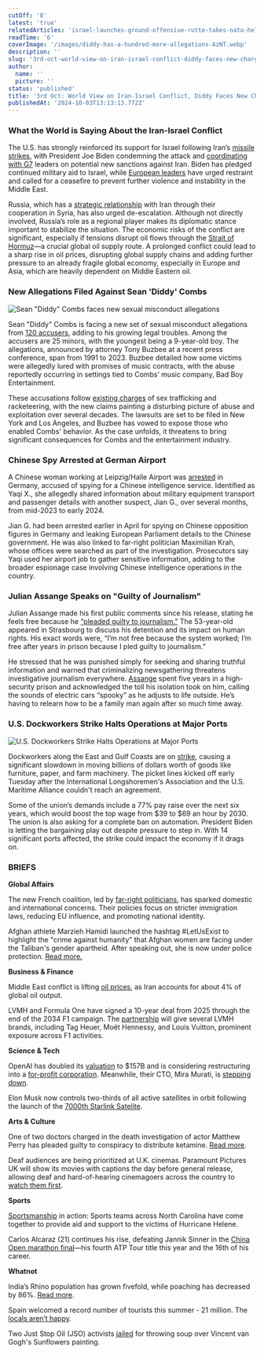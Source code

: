 ```yaml
---
cutOff: '8'
latest: 'true'
relatedArticles: 'israel-launches-ground-offensive-rutte-takes-nato-helm-iran-escalates'
readTime: '6'
coverImage: '/images/diddy-has-a-hundred-more-allegations-AzNT.webp'
description: ''
slug: '3rd-oct-world-view-on-iran-israel-conflict-diddy-faces-new-charges'
author:
  name: ''
  picture: ''
status: 'published'
title: '3rd Oct: World View on Iran-Israel Conflict, Diddy Faces New Charges'
publishedAt: '2024-10-03T13:13:13.772Z'
---
```


### What the World is Saying About the Iran-Israel Conflict

The U.S. has strongly reinforced its support for Israel following Iran’s [missile strikes](https://www.geopolitics.world/archives/israel-launches-ground-offensive-rutte-takes-nato-helm-iran-escalates), with President Joe Biden condemning the attack and [coordinating with G7](https://www.whitehouse.gov/briefing-room/statements-releases/2024/10/02/readout-of-president-bidens-call-with-the-g7/) leaders on potential new sanctions against Iran. Biden has pledged continued military aid to Israel, while [European leaders](https://www.france24.com/en/middle-east/20241002-world-leaders-call-for-de-escalation-after-iran-s-missile-strikes-on-israel) have urged restraint and called for a ceasefire to prevent further violence and instability in the Middle East. 

Russia, which has a [strategic relationship](https://warontherocks.com/2024/07/the-uncomfortable-reality-of-russia-and-irans-new-defense-relationship/) with Iran through their cooperation in Syria, has also urged de-escalation. Although not directly involved, Russia’s role as a regional player makes its diplomatic stance important to stabilize the situation. The economic risks of the conflict are significant, especially if tensions disrupt oil flows through the [Strait of Hormuz](https://www.aljazeera.com/program/pinch-point/2024/8/12/strait-of-hormuz-why-it-matters)—a crucial global oil supply route. A prolonged conflict could lead to a sharp rise in oil prices, disrupting global supply chains and adding further pressure to an already fragile global economy, especially in Europe and Asia, which are heavily dependent on Middle Eastern oil.

### New Allegations Filed Against Sean 'Diddy' Combs

![Sean "Diddy" Combs faces new sexual misconduct allegations](/images/diddy-has-a-hundred-more-allegations-Q1Mj.webp)

Sean "Diddy" Combs is facing a new set of sexual misconduct allegations from [120 accusers](https://www.suggest.com/sean-diddy-combs-facing-120-new-allegations-including-9-year-old-child/2833062/), adding to his growing legal troubles. Among the accusers are 25 minors, with the youngest being a 9-year-old boy. The allegations, announced by attorney Tony Buzbee at a recent press conference, span from 1991 to 2023. Buzbee detailed how some victims were allegedly lured with promises of music contracts, with the abuse reportedly occurring in settings tied to Combs’ music company, Bad Boy Entertainment.

These accusations follow [existing charges](https://www.forbes.com/sites/antoniopequenoiv/2024/10/01/more-than-100-people-could-accuse-sean-diddy-combs-of-sexual-abuse-in-new-lawsuits-heres-a-complete-look-at-the-allegations/) of sex trafficking and racketeering, with the new claims painting a disturbing picture of abuse and exploitation over several decades. The lawsuits are set to be filed in New York and Los Angeles, and Buzbee has vowed to expose those who enabled Combs' behavior. As the case unfolds, it threatens to bring significant consequences for Combs and the entertainment industry.

### Chinese Spy Arrested at German Airport

A Chinese woman working at Leipzig/Halle Airport was [arrested](https://www.dw.com/en/germany-arrests-chinese-national-on-suspicion-of-spying/a-70373632) in Germany, accused of spying for a Chinese intelligence service. Identified as Yaqi X., she allegedly shared information about military equipment transport and passenger details with another suspect, Jian G., over several months, from mid-2023 to early 2024.

Jian G. had been arrested earlier in April for spying on Chinese opposition figures in Germany and leaking European Parliament details to the Chinese government. He was also linked to far-right politician Maximilian Krah, whose offices were searched as part of the investigation. Prosecutors say Yaqi used her airport job to gather sensitive information, adding to the broader espionage case involving Chinese intelligence operations in the country.

### Julian Assange Speaks on "Guilty of Journalism"

Julian Assange made his first public comments since his release, stating he feels free because he [“pleaded guilty to journalism.”](https://edition.cnn.com/2024/10/01/europe/julian-assange-council-europe-address-intl/index.html) The 53-year-old appeared in Strasbourg to discuss his detention and its impact on human rights. His exact words were, “I’m not free because the system worked; I’m free after years in prison because I pled guilty to journalism.” 

He stressed that he was punished simply for seeking and sharing truthful information and warned that criminalizing newsgathering threatens investigative journalism everywhere. [Assange](https://www.bbc.com/news/world-us-canada-68282613) spent five years in a high-security prison and acknowledged the toll his isolation took on him, calling the sounds of electric cars “spooky” as he adjusts to life outside. He’s having to relearn how to be a family man again after so much time away.

### U.S. Dockworkers Strike Halts Operations at Major Ports

![U.S. Dockworkers Strike Halts Operations at Major Ports](/images/us-dockworkers-launch-a-coastal-wide-strike-c2OD.webp)

Dockworkers along the East and Gulf Coasts are on [strike](https://www.bbc.com/news/articles/c3vkdp3rx17o), causing a significant slowdown in moving billions of dollars worth of goods like furniture, paper, and farm machinery. The picket lines kicked off early Tuesday after the International Longshoremen's Association and the U.S. Maritime Alliance couldn't reach an agreement.  

Some of the union’s demands include a 77% pay raise over the next six years, which would boost the top wage from $39 to $69 an hour by 2030. The union is also asking for a complete ban on automation. President Biden is letting the bargaining play out despite pressure to step in. With 14 significant ports affected, the strike could impact the economy if it drags on.

### BRIEFS

**Global Affairs**

The new French coalition, led by [far-right politicians](https://www.france24.com/en/tv-shows/the-debate/20240923-how-far-to-the-right-france-s-new-center-right-coalition), has sparked domestic and international concerns. Their policies focus on stricter immigration laws, reducing EU influence, and promoting national identity.

Afghan athlete Marzieh Hamidi launched the hashtag #LetUsExist to highlight the "crime against humanity" that Afghan women are facing under the Taliban's gender apartheid. After speaking out, she is now under police protection. [Read more. ](https://www.rfi.fr/en/france/20240913-afghan-athlete-under-police-protection-in-france-after-denouncing-taliban)

**Business & Finance**

Middle East conflict is lifting [oil prices](https://www.reuters.com/markets/commodities/oil-prices-rise-more-than-1-escalating-tensions-middle-east-2024-10-01/), as Iran accounts for about 4% of global oil output.

LVMH and Formula One have signed a 10-year deal from 2025 through the end of the 2034 F1 campaign. The [partnership](https://www.formula1.com/en/latest/article/formula-1-and-lvmh-announce-historic-10-year-global-partnership.3A03yF7XdLrngV6XNLjLoP) will give several LVMH brands, including Tag Heuer, Moët Hennessy, and Louis Vuitton, prominent exposure across F1 activities.

**Science & Tech**

OpenAI has doubled its [valuation](https://openai.com/index/scale-the-benefits-of-ai/) to $157B and is considering restructuring into a [for-profit corporation](https://www.vox.com/future-perfect/374275/openai-just-sold-you-out). Meanwhile, their CTO, Mira Murati, is [stepping down](https://www.theguardian.com/technology/2024/sep/25/openai-cto-mira-murati-resigns).

Elon Musk now controls two-thirds of all active satellites in orbit following the launch of the [7000th Starlink Satelite](https://www.independent.co.uk/tech/elon-musk-satellites-starlink-spacex-b2606262.html).

**Arts & Culture**

One of two doctors charged in the death investigation of actor Matthew Perry has pleaded guilty to conspiracy to distribute ketamine. [Read more](https://www.bbc.com/news/articles/cd0z4j5e2m3o).

Deaf audiences are being prioritized at U.K. cinemas. Paramount Pictures UK will show its movies with captions the day before general release, allowing deaf and hard-of-hearing cinemagoers across the country to [watch them first](https://abcnews.go.com/Entertainment/wireStory/new-initiative-uk-deaf-audiences-captioned-films-general-114458009).

**Sports**

[Sportsmanship](https://www.goodnewsnetwork.org/north-carolina-sports-come-together-to-support-victims-of-unprecedented-hurricane-helene/) in action: Sports teams across North Carolina have come together to provide aid and support to the victims of Hurricane Helene.

Carlos Alcaraz (21) continues his rise, defeating Jannik Sinner in the [China Open marathon final](https://www.bbc.com/sport/tennis/articles/ce8v6560lnro)—his fourth ATP Tour title this year and the 16th of his career.

**Whatnot**

India’s Rhino population has grown fivefold, while poaching has decreased by 86%. [Read more](https://www.goodnewsnetwork.org/indias-rhino-stronghold-sees-86-drop-in-poaching-and-five-fold-increase-in-rhinos/). 

Spain welcomed a record number of tourists this summer - 21 million. The [locals aren’t happy](https://www.france24.com/en/live-news/20241002-spain-logs-record-summer-tourism-as-inflow-draws-protests).

Two Just Stop Oil (JSO) activists [jailed](https://www.bbc.com/news/articles/cly7zy3d3exo) for throwing soup over Vincent van Gogh's Sunflowers painting.